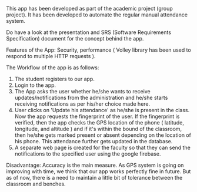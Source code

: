 This app has been developed as part of the academic project (group project).  It has been developed to automate the regular manual attendance system.

Do have a look at the presentation and SRS (Software Requirements Specification) document for the concept behind the app.

Features of the App: Security, performance ( Volley library has been used to respond to multiple HTTP requests ). 

The Workflow of the app is as follows:
1. The student registers to our app.
2. Login to the app.
3. The App asks the user whether he/she wants to receive updates/notifications from the administration and he/she starts receiving notifications as per his/her choice made here.
4. User clicks on 'Update his attendance' as he/she is present in the class. Now the app requests the fingerprint of the user. If the fingerprint is verified, then the app checks the GPS location of the phone ( latitude, longitude, and altitude ) and if it's within the bound of the classroom, then he/she gets marked present or absent depending on the location of his phone. This attendance further gets updated in the database.
5. A separate web page is created for the faculty so that they can send the notifications to the specified user using the google firebase.

Disadvantage: Accuracy is the main measure. As GPS system is going on improving with time, we think that our app works perfectly fine in future. But as of now, there is a need to maintain a little bit of tolerance between the classroom and benches.

